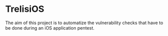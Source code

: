 # TrelisiOS
The aim of this project is to automatize the vulnerability checks that have to be done during an iOS application pentest.
